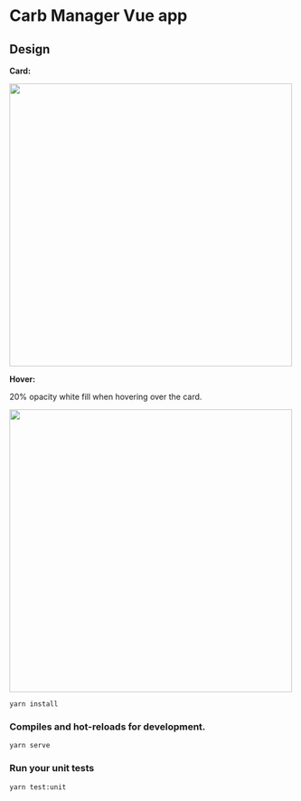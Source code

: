 # Carb Manager Vue app

## Design

**Card:**

<img src=".github/PremiumRecipeCard.png" width="500">

**Hover:**

20% opacity white fill when hovering over the card.

<img src=".github/Hover.png" width="500">

```
yarn install
```

### Compiles and hot-reloads for development.

```
yarn serve
```

### Run your unit tests

```
yarn test:unit
```
